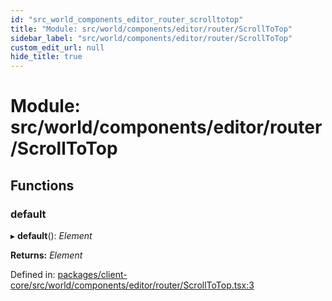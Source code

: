 ```yaml
---
id: "src_world_components_editor_router_scrolltotop"
title: "Module: src/world/components/editor/router/ScrollToTop"
sidebar_label: "src/world/components/editor/router/ScrollToTop"
custom_edit_url: null
hide_title: true
---
```


# Module: src/world/components/editor/router/ScrollToTop

## Functions

### default

▸ **default**(): *Element*

**Returns:** *Element*

Defined in: [packages/client-core/src/world/components/editor/router/ScrollToTop.tsx:3](https://github.com/xr3ngine/xr3ngine/blob/65dfcf39a/packages/client-core/src/world/components/editor/router/ScrollToTop.tsx#L3)
